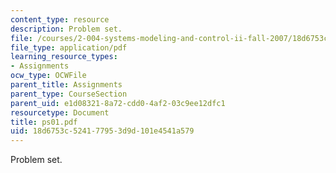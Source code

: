 ```yaml
---
content_type: resource
description: Problem set.
file: /courses/2-004-systems-modeling-and-control-ii-fall-2007/18d6753c524177953d9d101e4541a579_ps01.pdf
file_type: application/pdf
learning_resource_types:
- Assignments
ocw_type: OCWFile
parent_title: Assignments
parent_type: CourseSection
parent_uid: e1d08321-8a72-cdd0-4af2-03c9ee12dfc1
resourcetype: Document
title: ps01.pdf
uid: 18d6753c-5241-7795-3d9d-101e4541a579
---
```

Problem set.

